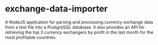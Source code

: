 # exchange-data-importer
A NodeJS application for parsing and processing currency exchange data from a text file into a PostgreSQL database. It also provides an API for retrieving the top 3 currency exchangers by profit in the last month for the most profitable countries.
